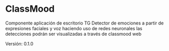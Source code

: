 # ClassMood
Componente aplicación de escritorio TG
Detector de emociones a partir de expresiones faciales y voz haciendo uso de redes neuronales
las detecciones podrán ser visualizadas a través de classmood web

Versión:  0.1.0
